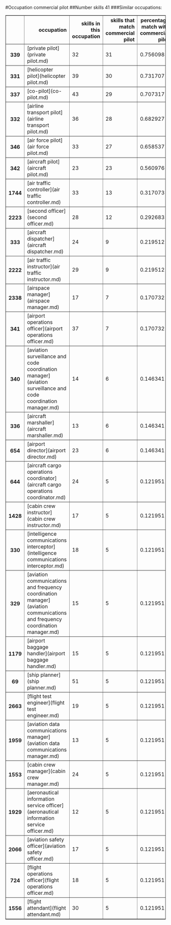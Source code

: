 #Occupation commercial pilot
##Number skills 41
###Similar occupations:
<table border="1" class="dataframe">
  <thead>
    <tr style="text-align: right;">
      <th></th>
      <th>occupation</th>
      <th>skills in this occupation</th>
      <th>skills that match commercial pilot</th>
      <th>percentage match with commercial pilot</th>
      <th>skills not in commercial pilot</th>
    </tr>
  </thead>
  <tbody>
    <tr>
      <th>339</th>
      <td>[private pilot](private pilot.md)</td>
      <td>32</td>
      <td>31</td>
      <td>0.756098</td>
      <td>1</td>
    </tr>
    <tr>
      <th>331</th>
      <td>[helicopter pilot](helicopter pilot.md)</td>
      <td>39</td>
      <td>30</td>
      <td>0.731707</td>
      <td>9</td>
    </tr>
    <tr>
      <th>337</th>
      <td>[co-pilot](co-pilot.md)</td>
      <td>43</td>
      <td>29</td>
      <td>0.707317</td>
      <td>14</td>
    </tr>
    <tr>
      <th>332</th>
      <td>[airline transport pilot](airline transport pilot.md)</td>
      <td>36</td>
      <td>28</td>
      <td>0.682927</td>
      <td>8</td>
    </tr>
    <tr>
      <th>346</th>
      <td>[air force pilot](air force pilot.md)</td>
      <td>33</td>
      <td>27</td>
      <td>0.658537</td>
      <td>6</td>
    </tr>
    <tr>
      <th>342</th>
      <td>[aircraft pilot](aircraft pilot.md)</td>
      <td>23</td>
      <td>23</td>
      <td>0.560976</td>
      <td>0</td>
    </tr>
    <tr>
      <th>1744</th>
      <td>[air traffic controller](air traffic controller.md)</td>
      <td>33</td>
      <td>13</td>
      <td>0.317073</td>
      <td>20</td>
    </tr>
    <tr>
      <th>2223</th>
      <td>[second officer](second officer.md)</td>
      <td>28</td>
      <td>12</td>
      <td>0.292683</td>
      <td>16</td>
    </tr>
    <tr>
      <th>333</th>
      <td>[aircraft dispatcher](aircraft dispatcher.md)</td>
      <td>24</td>
      <td>9</td>
      <td>0.219512</td>
      <td>15</td>
    </tr>
    <tr>
      <th>2222</th>
      <td>[air traffic instructor](air traffic instructor.md)</td>
      <td>29</td>
      <td>9</td>
      <td>0.219512</td>
      <td>20</td>
    </tr>
    <tr>
      <th>2338</th>
      <td>[airspace manager](airspace manager.md)</td>
      <td>17</td>
      <td>7</td>
      <td>0.170732</td>
      <td>10</td>
    </tr>
    <tr>
      <th>341</th>
      <td>[airport operations officer](airport operations officer.md)</td>
      <td>37</td>
      <td>7</td>
      <td>0.170732</td>
      <td>30</td>
    </tr>
    <tr>
      <th>340</th>
      <td>[aviation surveillance and code coordination manager](aviation surveillance and code coordination manager.md)</td>
      <td>14</td>
      <td>6</td>
      <td>0.146341</td>
      <td>8</td>
    </tr>
    <tr>
      <th>336</th>
      <td>[aircraft marshaller](aircraft marshaller.md)</td>
      <td>13</td>
      <td>6</td>
      <td>0.146341</td>
      <td>7</td>
    </tr>
    <tr>
      <th>654</th>
      <td>[airport director](airport director.md)</td>
      <td>23</td>
      <td>6</td>
      <td>0.146341</td>
      <td>17</td>
    </tr>
    <tr>
      <th>644</th>
      <td>[aircraft cargo operations coordinator](aircraft cargo operations coordinator.md)</td>
      <td>24</td>
      <td>5</td>
      <td>0.121951</td>
      <td>19</td>
    </tr>
    <tr>
      <th>1428</th>
      <td>[cabin crew instructor](cabin crew instructor.md)</td>
      <td>17</td>
      <td>5</td>
      <td>0.121951</td>
      <td>12</td>
    </tr>
    <tr>
      <th>330</th>
      <td>[intelligence communications interceptor](intelligence communications interceptor.md)</td>
      <td>18</td>
      <td>5</td>
      <td>0.121951</td>
      <td>13</td>
    </tr>
    <tr>
      <th>329</th>
      <td>[aviation communications and frequency coordination manager](aviation communications and frequency coordination manager.md)</td>
      <td>15</td>
      <td>5</td>
      <td>0.121951</td>
      <td>10</td>
    </tr>
    <tr>
      <th>1179</th>
      <td>[airport baggage handler](airport baggage handler.md)</td>
      <td>15</td>
      <td>5</td>
      <td>0.121951</td>
      <td>10</td>
    </tr>
    <tr>
      <th>69</th>
      <td>[ship planner](ship planner.md)</td>
      <td>51</td>
      <td>5</td>
      <td>0.121951</td>
      <td>46</td>
    </tr>
    <tr>
      <th>2663</th>
      <td>[flight test engineer](flight test engineer.md)</td>
      <td>19</td>
      <td>5</td>
      <td>0.121951</td>
      <td>14</td>
    </tr>
    <tr>
      <th>1959</th>
      <td>[aviation data communications manager](aviation data communications manager.md)</td>
      <td>13</td>
      <td>5</td>
      <td>0.121951</td>
      <td>8</td>
    </tr>
    <tr>
      <th>1553</th>
      <td>[cabin crew manager](cabin crew manager.md)</td>
      <td>24</td>
      <td>5</td>
      <td>0.121951</td>
      <td>19</td>
    </tr>
    <tr>
      <th>1929</th>
      <td>[aeronautical information service officer](aeronautical information service officer.md)</td>
      <td>12</td>
      <td>5</td>
      <td>0.121951</td>
      <td>7</td>
    </tr>
    <tr>
      <th>2066</th>
      <td>[aviation safety officer](aviation safety officer.md)</td>
      <td>17</td>
      <td>5</td>
      <td>0.121951</td>
      <td>12</td>
    </tr>
    <tr>
      <th>724</th>
      <td>[flight operations officer](flight operations officer.md)</td>
      <td>18</td>
      <td>5</td>
      <td>0.121951</td>
      <td>13</td>
    </tr>
    <tr>
      <th>1556</th>
      <td>[flight attendant](flight attendant.md)</td>
      <td>30</td>
      <td>5</td>
      <td>0.121951</td>
      <td>25</td>
    </tr>
  </tbody>
</table>
